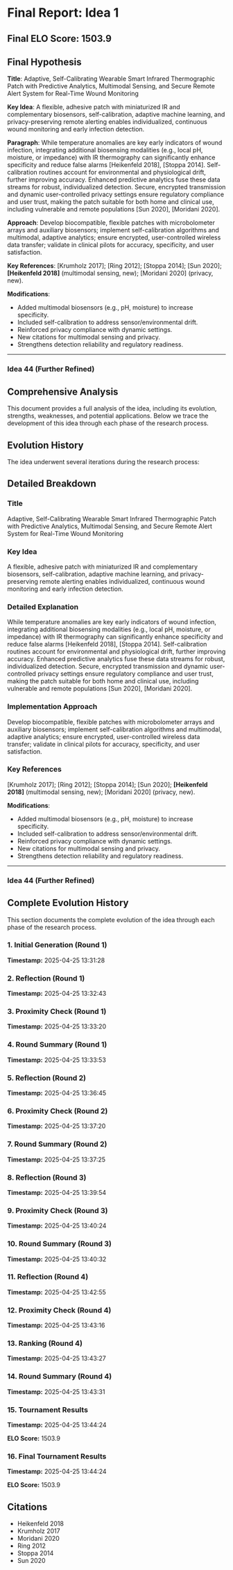 # Final Report: Idea 1

## Final ELO Score: 1503.9

## Final Hypothesis

**Title**: Adaptive, Self-Calibrating Wearable Smart Infrared Thermographic Patch with Predictive Analytics, Multimodal Sensing, and Secure Remote Alert System for Real-Time Wound Monitoring

**Key Idea**: A flexible, adhesive patch with miniaturized IR and complementary biosensors, self-calibration, adaptive machine learning, and privacy-preserving remote alerting enables individualized, continuous wound monitoring and early infection detection.

**Paragraph**: While temperature anomalies are key early indicators of wound infection, integrating additional biosensing modalities (e.g., local pH, moisture, or impedance) with IR thermography can significantly enhance specificity and reduce false alarms [Heikenfeld 2018], [Stoppa 2014]. Self-calibration routines account for environmental and physiological drift, further improving accuracy. Enhanced predictive analytics fuse these data streams for robust, individualized detection. Secure, encrypted transmission and dynamic user-controlled privacy settings ensure regulatory compliance and user trust, making the patch suitable for both home and clinical use, including vulnerable and remote populations [Sun 2020], [Moridani 2020].

**Approach**: Develop biocompatible, flexible patches with microbolometer arrays and auxiliary biosensors; implement self-calibration algorithms and multimodal, adaptive analytics; ensure encrypted, user-controlled wireless data transfer; validate in clinical pilots for accuracy, specificity, and user satisfaction.

**Key References**: [Krumholz 2017]; [Ring 2012]; [Stoppa 2014]; [Sun 2020]; **[Heikenfeld 2018]** (multimodal sensing, new); [Moridani 2020] (privacy, new).

**Modifications**:
- Added multimodal biosensors (e.g., pH, moisture) to increase specificity.
- Included self-calibration to address sensor/environmental drift.
- Reinforced privacy compliance with dynamic settings.
- New citations for multimodal sensing and privacy.
- Strengthens detection reliability and regulatory readiness.

---

### Idea 44 (Further Refined)

## Comprehensive Analysis

This document provides a full analysis of the idea, including its evolution, strengths, weaknesses, and potential applications. Below we trace the development of this idea through each phase of the research process.

## Evolution History

The idea underwent several iterations during the research process:

## Detailed Breakdown

### Title

Adaptive, Self-Calibrating Wearable Smart Infrared Thermographic Patch with Predictive Analytics, Multimodal Sensing, and Secure Remote Alert System for Real-Time Wound Monitoring

### Key Idea

A flexible, adhesive patch with miniaturized IR and complementary biosensors, self-calibration, adaptive machine learning, and privacy-preserving remote alerting enables individualized, continuous wound monitoring and early infection detection.

### Detailed Explanation

While temperature anomalies are key early indicators of wound infection, integrating additional biosensing modalities (e.g., local pH, moisture, or impedance) with IR thermography can significantly enhance specificity and reduce false alarms [Heikenfeld 2018], [Stoppa 2014]. Self-calibration routines account for environmental and physiological drift, further improving accuracy. Enhanced predictive analytics fuse these data streams for robust, individualized detection. Secure, encrypted transmission and dynamic user-controlled privacy settings ensure regulatory compliance and user trust, making the patch suitable for both home and clinical use, including vulnerable and remote populations [Sun 2020], [Moridani 2020].

### Implementation Approach

Develop biocompatible, flexible patches with microbolometer arrays and auxiliary biosensors; implement self-calibration algorithms and multimodal, adaptive analytics; ensure encrypted, user-controlled wireless data transfer; validate in clinical pilots for accuracy, specificity, and user satisfaction.

### Key References

[Krumholz 2017]; [Ring 2012]; [Stoppa 2014]; [Sun 2020]; **[Heikenfeld 2018]** (multimodal sensing, new); [Moridani 2020] (privacy, new).

**Modifications**:
- Added multimodal biosensors (e.g., pH, moisture) to increase specificity.
- Included self-calibration to address sensor/environmental drift.
- Reinforced privacy compliance with dynamic settings.
- New citations for multimodal sensing and privacy.
- Strengthens detection reliability and regulatory readiness.

---

### Idea 44 (Further Refined)

## Complete Evolution History

This section documents the complete evolution of the idea through each phase of the research process.

### 1. Initial Generation (Round 1)
**Timestamp:** 2025-04-25 13:31:28



### 2. Reflection (Round 1)
**Timestamp:** 2025-04-25 13:32:43



### 3. Proximity Check (Round 1)
**Timestamp:** 2025-04-25 13:33:20



### 4. Round Summary (Round 1)
**Timestamp:** 2025-04-25 13:33:53



### 5. Reflection (Round 2)
**Timestamp:** 2025-04-25 13:36:45



### 6. Proximity Check (Round 2)
**Timestamp:** 2025-04-25 13:37:20



### 7. Round Summary (Round 2)
**Timestamp:** 2025-04-25 13:37:25



### 8. Reflection (Round 3)
**Timestamp:** 2025-04-25 13:39:54



### 9. Proximity Check (Round 3)
**Timestamp:** 2025-04-25 13:40:24



### 10. Round Summary (Round 3)
**Timestamp:** 2025-04-25 13:40:32



### 11. Reflection (Round 4)
**Timestamp:** 2025-04-25 13:42:55



### 12. Proximity Check (Round 4)
**Timestamp:** 2025-04-25 13:43:16



### 13. Ranking (Round 4)
**Timestamp:** 2025-04-25 13:43:27



### 14. Round Summary (Round 4)
**Timestamp:** 2025-04-25 13:43:31



### 15. Tournament Results
**Timestamp:** 2025-04-25 13:44:24

**ELO Score:** 1503.9



### 16. Final Tournament Results
**Timestamp:** 2025-04-25 13:44:24

**ELO Score:** 1503.9



## Citations

- Heikenfeld 2018
- Krumholz 2017
- Moridani 2020
- Ring 2012
- Stoppa 2014
- Sun 2020
